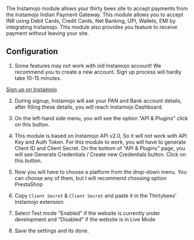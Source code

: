 The Instamojo module allows your thirty bees site to accept payments from the Instamojo Indian Payment Gateway. This module allows you to accept INR using Debit Cards, Credit Cards, Net Banking, UPI, Wallets, EMI by integrating Instamojo. This module also provides you feature to receive payment without leaving your site.

## Configuration

1. Some features may not work with old Instamojo account! We recommend you to create a new account. Sign up process will hardly take 10-15 minutes.

[Sign up on Instamojo](http://arngr.tk/instamojo?utm_source=thirtybees_store&utm_medium=thirtybees&utm_campaign=ecommerce_module)

2. During signup, Instamojo will ask your PAN and Bank account details, after filling these details, you will reach Instamojo Dashboard.

3. On the left-hand side menu, you will see the option "API & Plugins" click on this button.

4. This module is based on Instamojo API v2.0, So it will not work with API Key and Auth Token. For this module to work, you will have to generate Client ID and Client Secret. On the bottom of "API & Plugins" page, you will see Generate Credentials / Create new Credentials button. Click on this button.

5. Now you will have to choose a platform from the drop-down menu. You can choose any of them, but I will recommend choosing option PrestaShop

6. Copy `Client Secret` & `Client Secret` and paste it in the Thirtybees' Instamojo extension.

7. Select Test mode "Enabled" if the website is currently under development and "Disabled" if the website is in Live Mode

8. Save the settings and its done.